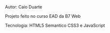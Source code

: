 
Autor: Caio Duarte

Projeto feito no curso EAD da B7 Web

Tecnologia: HTML5 Semantico CSS3 e JavaScript